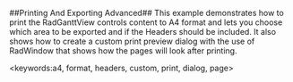 ##Printing And Exporting Advanced##
This example demonstrates how to print the RadGanttView controls content to A4 format and lets you choose which area to be exported and if the Headers should be included. It also shows how to create a custom print preview dialog with the use of RadWindow that shows how the pages will look after printing.

<keywords:a4, format, headers, custom, print, dialog, page>